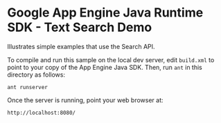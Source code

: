 
# Google App Engine Java Runtime SDK - Text Search Demo

Illustrates simple examples that use the Search API.

To compile and run this sample on the local dev server, edit `build.xml` to point to your copy of the App Engine Java SDK.
Then, run `ant` in this directory as follows:

    ant runserver

Once the server is running, point your web browser at:

    http://localhost:8080/
